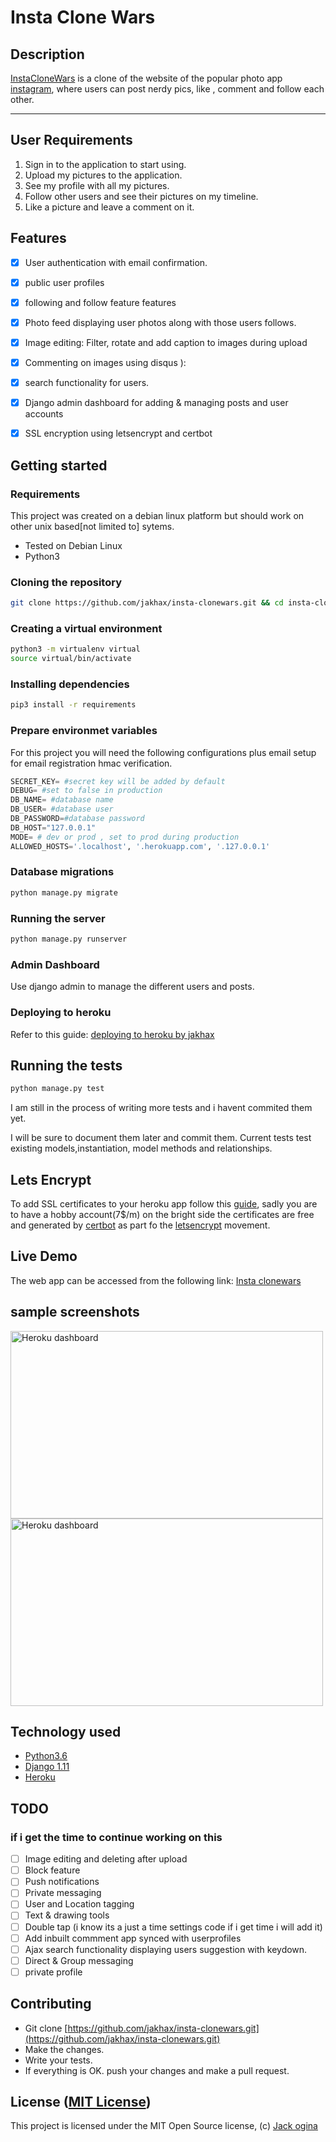 Insta Clone Wars
===================
## Description
[InstaCloneWars](https://github.com/jakhax/insta-clonewars.git) is a clone of the website of the popular photo app [instagram](https://instagram.com), where users can post nerdy pics, like , comment and follow each other.

------------------------------------------------------------------------

## User Requirements

1. Sign in to the application to start using.
2. Upload my pictures to the application.
3. See my profile with all my pictures.
4. Follow other users and see their pictures on my timeline.
5. Like a picture and leave a comment on it.

## Features

+ [x] User authentication with email confirmation.
+ [x] public user profiles
+ [x] following and follow feature features
+ [x] Photo feed displaying user photos along with those users follows.
+ [x] Image editing: Filter, rotate and add caption to images during upload
+ [x] Commenting on images using disqus ):
+ [x] search functionality for users.
+ [x] Django admin dashboard for adding & managing posts and user accounts
+ [x] SSL encryption using letsencrypt and certbot


## Getting started

### Requirements
This project was created on a debian linux platform but should work on other unix based[not limited to] sytems.
* Tested on Debian Linux
* Python3

### Cloning the repository
```bash
git clone https://github.com/jakhax/insta-clonewars.git && cd insta-clonewars
```

### Creating a virtual environment

```bash
python3 -m virtualenv virtual
source virtual/bin/activate
```
### Installing dependencies
```bash
pip3 install -r requirements
```

### Prepare environmet variables
For this project you will need the following configurations plus email setup for email registration hmac verification.
```python
SECRET_KEY= #secret key will be added by default
DEBUG= #set to false in production
DB_NAME= #database name
DB_USER= #database user
DB_PASSWORD=#database password
DB_HOST="127.0.0.1"
MODE= # dev or prod , set to prod during production
ALLOWED_HOSTS='.localhost', '.herokuapp.com', '.127.0.0.1'
```

### Database migrations

```bash
python manage.py migrate
```

### Running the server 
```bash
python manage.py runserver
```

### Admin Dashboard
Use django admin to manage the different users and posts.

### Deploying to heroku
Refer to this guide: [deploying to heroku by jakhax](https://github.com/jakhax/deploying-django-to-heroku-manual.git)

## Running the tests
```bash
python manage.py test
```
I am still in the process of writing more tests and i havent commited them yet.

I will be sure to document them later and commit them.
Current tests test existing models,instantiation, model methods and relationships.

## Lets Encrypt
To add SSL certificates to your heroku app follow this [guide](https://medium.com/@joshua.massover/lets-encrypt-ssl-using-django-on-heroku-c35edaaaeaac), sadly you are to have a hobby account(7$/m)
 on the bright side the certificates are free and generated by [certbot](https://certbot.eff.org/) as part fo the [letsencrypt](https://letsencrypt.org/) movement.

## Live Demo

The web app can be accessed from the following link: 
[Insta clonewars](https://instaclonewars.herokuapp.com/)

## sample screenshots
<img src="https://imgur.com/oncb3DN.png" alt="Heroku dashboard" width="500" height="300">


<img src="https://imgur.com/0EAhWDG.png" alt="Heroku dashboard" width="500" height="300">



## Technology used

* [Python3.6](https://www.python.org/)
* [Django 1.11](https://www.djangoproject.com/)
* [Heroku](https://heroku.com)

## TODO 
### if i get the time to continue working on this
+ [ ] Image editing and deleting after upload
+ [ ] Block feature
+ [ ] Push notifications
+ [ ] Private messaging
+ [ ] User and Location tagging
+ [ ] Text & drawing tools
+ [ ] Double tap (i know its a just a time settings code if i get time i will add it)
+ [ ] Add inbuilt commment app synced with userprofiles
+ [ ] Ajax search functionality displaying users suggestion with keydown.
+ [ ] Direct & Group messaging
+ [ ] private profile

## Contributing

- Git clone [https://github.com/jakhax/insta-clonewars.git](https://github.com/jakhax/insta-clonewars.git) 
- Make the changes.
- Write your tests.
- If everything is OK. push your changes and make a pull request.

## License ([MIT License](http://choosealicense.com/licenses/mit/))
This project is licensed under the MIT Open Source license, (c) [Jack ogina](https://github.com/jakhax)
